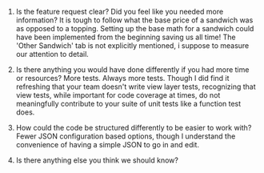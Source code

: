 1. Is the feature request clear? Did you feel like you needed more information?
It is tough to follow what the base price of a sandwich was as opposed to a topping. Setting up the base math for a sandwich could have been implemented from the beginning saving us all time! The 'Other Sandwich' tab is not explicitly mentioned, i suppose to measure our attention to detail.

 
2. Is there anything you would have done differently if you had more time or resources?
More tests. Always more tests. Though I did find it refreshing that your team doesn't write view layer tests, recognizing that view tests, while important for code coverage at times, do not meaningfully contribute to your suite of unit tests like a function test does.

3. How could the code be structured differently to be easier to work with?
Fewer JSON configuration based options, though I understand the convenience of having a simple JSON to go in and edit.

4. Is there anything else you think we should know?
